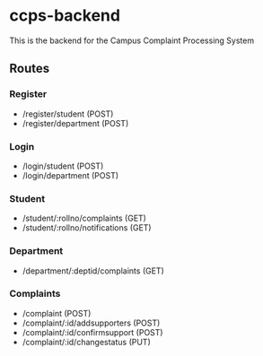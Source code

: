 # ccps-backend
This is the backend for the Campus Complaint Processing System

## Routes

### Register
- /register/student (POST)
- /register/department (POST)

### Login
- /login/student (POST)
- /login/department (POST)

### Student
- /student/:rollno/complaints (GET)
- /student/:rollno/notifications (GET)

### Department
- /department/:deptid/complaints (GET)

### Complaints
- /complaint (POST)
- /complaint/:id/addsupporters (POST)
- /complaint/:id/confirmsupport (POST)
- /complaint/:id/changestatus (PUT)